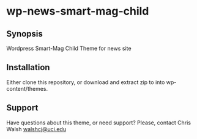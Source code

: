 # wp-news-smart-mag-child

## Synopsis

Wordpress Smart-Mag Child Theme for news site

## Installation

Either clone this repository, or download and extract zip to into wp-content/themes.

## Support

Have questions about this theme, or need support? Please, contact Chris Walsh <walshcj@uci.edu>
